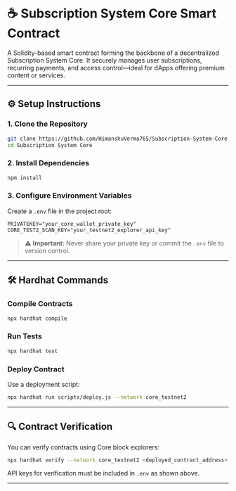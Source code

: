 # ☕ **Subscription System Core** Smart Contract

A Solidity-based smart contract forming the backbone of a decentralized Subscription System Core. It securely manages user subscriptions, recurring payments, and access control—ideal for dApps offering premium content or services.

---

## ⚙️ Setup Instructions

### 1. Clone the Repository

```bash
git clone https://github.com/HimanshuVerma765/Subscription-System-Core.git
cd Subscription System Core
```

### 2. Install Dependencies

```bash
npm install
```

### 3. Configure Environment Variables

Create a `.env` file in the project root:

```env
PRIVATEKEY="your_core_wallet_private_key"
CORE_TEST2_SCAN_KEY="your_testnet2_explorer_api_key"
```

> ⚠️ **Important:** Never share your private key or commit the `.env` file to version control.

---

## 🛠 Hardhat Commands

### Compile Contracts

```bash
npx hardhat compile
```

### Run Tests

```bash
npx hardhat test
```

### Deploy Contract

Use a deployment script:

```bash
npx hardhat run scripts/deploy.js --network core_testnet2
```

---

## 🔍 Contract Verification

You can verify contracts using Core block explorers:

```bash
npx hardhat verify --network core_testnet2 <deployed_contract_address> <constructor_args_if_any>
```

API keys for verification must be included in `.env` as shown above.

---
